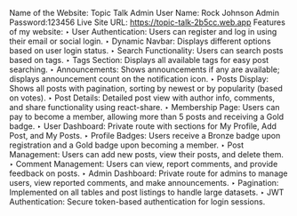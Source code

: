 Name of the Website: Topic Talk
Admin User Name: Rock Johnson
Admin Password:123456
Live Site URL: https://topic-talk-2b5cc.web.app
Features of my website:
‣ User Authentication: Users can register and log in using their email or social login.
‣ Dynamic Navbar: Displays different options based on user login status.
‣ Search Functionality: Users can search posts based on tags.
‣ Tags Section: Displays all available tags for easy post searching.
‣ Announcements: Shows announcements if any are available; displays announcement count on the notification icon.
‣ Posts Display: Shows all posts with pagination, sorting by newest or by popularity (based on votes).
‣ Post Details: Detailed post view with author info, comments, and share functionality using react-share.
‣ Membership Page: Users can pay to become a member, allowing more than 5 posts and receiving a Gold badge.
‣ User Dashboard: Private route with sections for My Profile, Add Post, and My Posts.
‣ Profile Badges: Users receive a Bronze badge upon registration and a Gold badge upon becoming a member.
‣ Post Management: Users can add new posts, view their posts, and delete them.
‣ Comment Management: Users can view, report comments, and provide feedback on posts.
‣ Admin Dashboard: Private route for admins to manage users, view reported comments, and make announcements.
‣ Pagination: Implemented on all tables and post listings to handle large datasets.
‣ JWT Authentication: Secure token-based authentication for login sessions.
